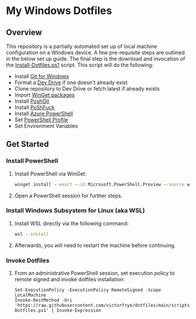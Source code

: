 # My Windows Dotfiles

## Overview

This repository is a partially automated set up of local machine configuration on a Windows device. A few pre-requisite steps are outlined in the below set up guide. The final step is the download and invocation of the [Install-Dotfiles.ps1](./scripts/Install-Dotfiles.ps1) script. This script will do the following:

- Install [Git for Windows](https://git-scm.com/)
- Format a [Dev Drive](https://learn.microsoft.com/en-us/windows/dev-drive/) if one doesn't already exist
- Clone repository to Dev Drive or fetch latest if already exists
- Import [WinGet packages](./files/Packages.json)
- Install [PoshGit](https://github.com/dahlbyk/posh-git)
- Install [PoShFuck](https://github.com/mattparkes/PoShFuck)
- Install [Azure PowerShell](https://learn.microsoft.com/en-us/powershell/azure/install-azps-windows)
- Set [PowerShell Profile](./files/Profile.ps1)
- Set Environment Variables

## Get Started

### Install PowerShell

1. Install PowerShell via WinGet:

    ``` cmd
    winget install --exact --id Microsoft.PowerShell.Preview --source winget
    ```

2. Open a PowerShell session for further steps.

### Install Windows Subsystem for Linux (aka WSL)

1. Install WSL directly via the following command:

    ``` cmd
    wsl --install
    ```

2. Afterwards, you will need to restart the machine before continuing.

### Invoke Dotfiles

1. From an administrative PowerShell session, set execution policy to remote signed and invoke dotfiles installation:

    ``` pwsh
    Set-ExecutionPolicy -ExecutionPolicy RemoteSigned -Scope LocalMachine
    Invoke-RestMethod -Uri 'https://raw.githubusercontent.com/victorfrye/dotfiles/main/scripts/Install-Dotfiles.ps1' | Invoke-Expression
    ```

